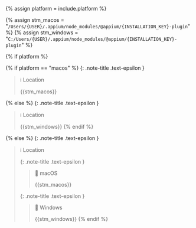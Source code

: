 <!-- _includes/docs/env/appium/ -->

<!-- USE CASE -->
<!-- 1. include docs/env/appium/location.md  -->
<!-- 2. include docs/env/appium/location.md platform="macos" -->
<!-- 3. include docs/env/appium/location.md platform="windows" -->

{% assign platform = include.platform %}

{% assign stm_macos     =  "`/Users/{USER}/.appium/node_modules/@appium/{INSTALLATION_KEY}-plugin`" %}
{% assign stm_windows   =  "`C:/Users/{USER}/.appium/node_modules/@appium/{INSTALLATION_KEY}-plugin`" %}

<!-- macOS & Windows -->
{% if platform %}

<!-- macOS -->
{% if platform == "macos" %}
{: .note-title .text-epsilon }
> ℹ️ Location
>
> {{stm_macos}}

<!-- Windows -->
{% else %}
{: .note-title .text-epsilon }
> ℹ️ Location
>
> {{stm_windows}}
{% endif %}

<!-- ALL -->
{% else %}
{: .note-title .text-epsilon }
> ℹ️ Location
>
> {: .note-title .text-epsilon }
>> 🔘 macOS
>> 
>> {{stm_macos}}
>
> {: .note-title .text-epsilon }
>> 🔘 Windows
>> 
>> {{stm_windows}}
{% endif %}
